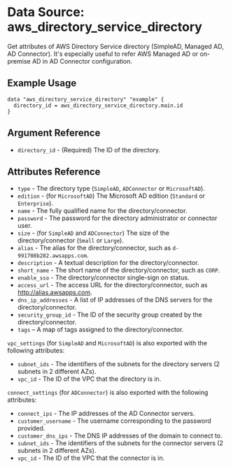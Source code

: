 
# Data Source: aws_directory_service_directory

Get attributes of AWS Directory Service directory (SimpleAD, Managed AD, AD Connector). It's especially useful to refer AWS Managed AD or on-premise AD in AD Connector configuration. 

## Example Usage

```hcl
data "aws_directory_service_directory" "example" {
  directory_id = aws_directory_service_directory.main.id
}
```

## Argument Reference

* `directory_id` - (Required) The ID of the directory.

## Attributes Reference

* `type` - The directory type (`SimpleAD`, `ADConnector` or `MicrosoftAD`).
* `edition` - (for `MicrosoftAD`) The Microsoft AD edition (`Standard` or `Enterprise`).
* `name` - The fully qualified name for the directory/connector.
* `password` - The password for the directory administrator or connector user.
* `size` - (for `SimpleAD` and `ADConnector`) The size of the directory/connector (`Small` or `Large`).
* `alias` - The alias for the directory/connector, such as `d-991708b282.awsapps.com`.
* `description` - A textual description for the directory/connector.
* `short_name` - The short name of the directory/connector, such as `CORP`.
* `enable_sso` - The directory/connector single-sign on status.
* `access_url` - The access URL for the directory/connector, such as http://alias.awsapps.com.
* `dns_ip_addresses` - A list of IP addresses of the DNS servers for the directory/connector.
* `security_group_id` - The ID of the security group created by the directory/connector.
* `tags` – A map of tags assigned to the directory/connector.
 
 `vpc_settings` (for `SimpleAD` and `MicrosoftAD`) is also exported with the following attributes:
 
* `subnet_ids` - The identifiers of the subnets for the directory servers (2 subnets in 2 different AZs).
* `vpc_id` - The ID of the VPC that the directory is in.
 
`connect_settings` (for `ADConnector`) is also exported with the following attributes:
 
* `connect_ips` - The IP addresses of the AD Connector servers.
* `customer_username` - The username corresponding to the password provided.
* `customer_dns_ips` - The DNS IP addresses of the domain to connect to.
* `subnet_ids` - The identifiers of the subnets for the connector servers (2 subnets in 2 different AZs).
* `vpc_id` - The ID of the VPC that the connector is in.
